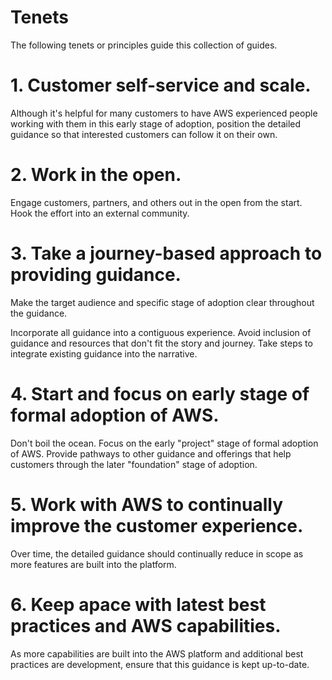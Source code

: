 # Tenets

The following tenets or principles guide this collection of guides.

# 1. Customer self-service and scale.

Although it's helpful for many customers to have AWS experienced people working with them in this early stage of adoption, position the detailed guidance so that interested customers can follow it on their own.

# 2. Work in the open.

Engage customers, partners, and others out in the open from the start.  Hook the effort into an external community.

# 3. Take a journey-based approach to providing guidance.

Make the target audience and specific stage of adoption clear throughout the guidance.

Incorporate all guidance into a contiguous experience. Avoid inclusion of guidance and resources that don't fit the story and journey.  Take steps to integrate existing guidance into the narrative.

# 4. Start and focus on early stage of formal adoption of AWS.

Don't boil the ocean. Focus on the early "project" stage of formal adoption of AWS. Provide pathways to other guidance and offerings that help customers through the later "foundation" stage of adoption.

# 5. Work with AWS to continually improve the customer experience.

Over time, the detailed guidance should continually reduce in scope as more features are built into the platform.

# 6. Keep apace with latest best practices and AWS capabilities.

As more capabilities are built into the AWS platform and additional best practices are development, ensure that this guidance is kept up-to-date.